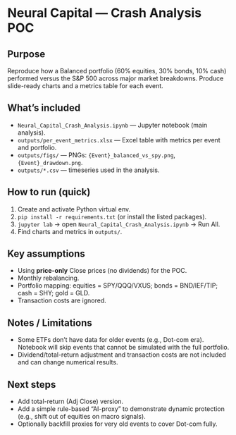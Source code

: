 # Neural Capital — Crash Analysis POC

## Purpose
Reproduce how a Balanced portfolio (60% equities, 30% bonds, 10% cash) performed versus the S&P 500 across major market breakdowns. Produce slide-ready charts and a metrics table for each event.

## What’s included
- `Neural_Capital_Crash_Analysis.ipynb` — Jupyter notebook (main analysis).
- `outputs/per_event_metrics.xlsx` — Excel table with metrics per event and portfolio.
- `outputs/figs/` — PNGs: `{Event}_balanced_vs_spy.png`, `{Event}_drawdown.png`.
- `outputs/*.csv` — timeseries used in the analysis.

## How to run (quick)
1. Create and activate Python virtual env.
2. `pip install -r requirements.txt` (or install the listed packages).
3. `jupyter lab` → open `Neural_Capital_Crash_Analysis.ipynb` → Run All.
4. Find charts and metrics in `outputs/`.

## Key assumptions
- Using **price-only** Close prices (no dividends) for the POC.
- Monthly rebalancing.
- Portfolio mapping: equities = SPY/QQQ/VXUS; bonds = BND/IEF/TIP; cash = SHY; gold = GLD.
- Transaction costs are ignored.

## Notes / Limitations
- Some ETFs don’t have data for older events (e.g., Dot-com era). Notebook will skip events that cannot be simulated with the full portfolio.
- Dividend/total-return adjustment and transaction costs are not included and can change numerical results.

## Next steps
- Add total-return (Adj Close) version.
- Add a simple rule-based “AI-proxy” to demonstrate dynamic protection (e.g., shift out of equities on macro signals).
- Optionally backfill proxies for very old events to cover Dot-com fully.
